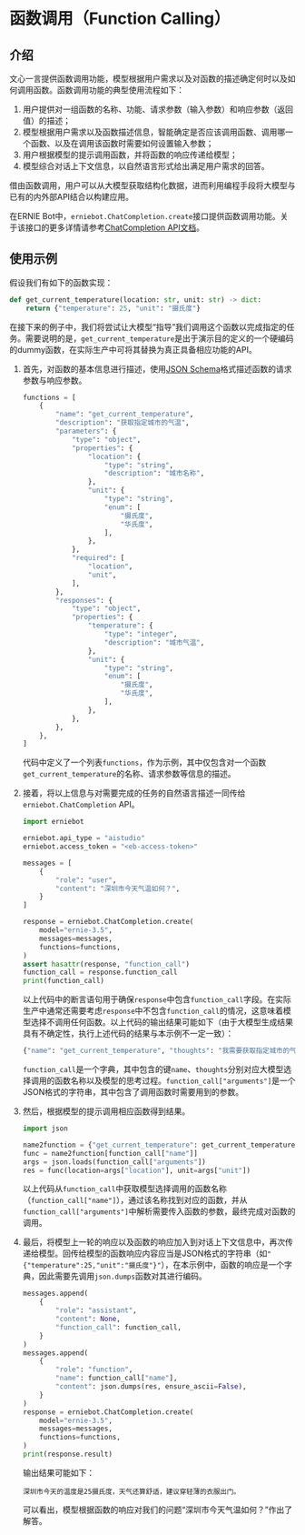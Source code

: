 # 函数调用（Function Calling）

## 介绍

文心一言提供函数调用功能，模型根据用户需求以及对函数的描述确定何时以及如何调用函数。函数调用功能的典型使用流程如下：

1. 用户提供对一组函数的名称、功能、请求参数（输入参数）和响应参数（返回值）的描述；
2. 模型根据用户需求以及函数描述信息，智能确定是否应该调用函数、调用哪一个函数、以及在调用该函数时需要如何设置输入参数；
3. 用户根据模型的提示调用函数，并将函数的响应传递给模型；
4. 模型综合对话上下文信息，以自然语言形式给出满足用户需求的回答。

借由函数调用，用户可以从大模型获取结构化数据，进而利用编程手段将大模型与已有的内外部API结合以构建应用。

在ERNIE Bot中，`erniebot.ChatCompletion.create`接口提供函数调用功能。关于该接口的更多详情请参考[ChatCompletion API文档](../api_reference/chat_completion.md)。

## 使用示例

假设我们有如下的函数实现：

```{.py .copy}
def get_current_temperature(location: str, unit: str) -> dict:
    return {"temperature": 25, "unit": "摄氏度"}
```

在接下来的例子中，我们将尝试让大模型“指导”我们调用这个函数以完成指定的任务。需要说明的是，`get_current_temperature`是出于演示目的定义的一个硬编码的dummy函数，在实际生产中可将其替换为真正具备相应功能的API。

1. 首先，对函数的基本信息进行描述，使用[JSON Schema](https://json-schema.org/)格式描述函数的请求参数与响应参数。

    ```{.py .copy}
    functions = [
        {
            "name": "get_current_temperature",
            "description": "获取指定城市的气温",
            "parameters": {
                "type": "object",
                "properties": {
                    "location": {
                        "type": "string",
                        "description": "城市名称",
                    },
                    "unit": {
                        "type": "string",
                        "enum": [
                            "摄氏度",
                            "华氏度",
                        ],
                    },
                },
                "required": [
                    "location",
                    "unit",
                ],
            },
            "responses": {
                "type": "object",
                "properties": {
                    "temperature": {
                        "type": "integer",
                        "description": "城市气温",
                    },
                    "unit": {
                        "type": "string",
                        "enum": [
                            "摄氏度",
                            "华氏度",
                        ],
                    },
                },
            },
        },
    ]
    ```

    代码中定义了一个列表`functions`，作为示例，其中仅包含对一个函数`get_current_temperature`的名称、请求参数等信息的描述。

2. 接着，将以上信息与对需要完成的任务的自然语言描述一同传给`erniebot.ChatCompletion` API。

    ```{.py .copy}
    import erniebot

    erniebot.api_type = "aistudio"
    erniebot.access_token = "<eb-access-token>"

    messages = [
        {
            "role": "user",
            "content": "深圳市今天气温如何？",
        }
    ]

    response = erniebot.ChatCompletion.create(
        model="ernie-3.5",
        messages=messages,
        functions=functions,
    )
    assert hasattr(response, "function_call")
    function_call = response.function_call
    print(function_call)
    ```

    以上代码中的断言语句用于确保`response`中包含`function_call`字段。在实际生产中通常还需要考虑`response`中不包含`function_call`的情况，这意味着模型选择不调用任何函数。以上代码的输出结果可能如下（由于大模型生成结果具有不确定性，执行上述代码的结果与本示例不一定一致）：

    ```{.py .no-copy}
    {"name": "get_current_temperature", "thoughts": "我需要获取指定城市的气温", "arguments": "{"unit":"摄氏度","location":"深圳市"}"}
    ```

    `function_call`是一个字典，其中包含的键`name`、`thoughts`分别对应大模型选择调用的函数名称以及模型的思考过程。`function_call["arguments"]`是一个JSON格式的字符串，其中包含了调用函数时需要用到的参数。

3. 然后，根据模型的提示调用相应函数得到结果。

    ```{.py .copy}
    import json

    name2function = {"get_current_temperature": get_current_temperature}
    func = name2function[function_call["name"]]
    args = json.loads(function_call["arguments"])
    res = func(location=args["location"], unit=args["unit"])
    ```

    以上代码从`function_call`中获取模型选择调用的函数名称（`function_call["name"]`），通过该名称找到对应的函数，并从`function_call["arguments"]`中解析需要传入函数的参数，最终完成对函数的调用。

4. 最后，将模型上一轮的响应以及函数的响应加入到对话上下文信息中，再次传递给模型。回传给模型的函数响应内容应当是JSON格式的字符串（如`"{"temperature":25,"unit":"摄氏度"}"`），在本示例中，函数的响应是一个字典，因此需要先调用`json.dumps`函数对其进行编码。

    ```{.py .copy}
    messages.append(
        {
            "role": "assistant",
            "content": None,
            "function_call": function_call,
        }
    )
    messages.append(
        {
            "role": "function",
            "name": function_call["name"],
            "content": json.dumps(res, ensure_ascii=False),
        }
    )
    response = erniebot.ChatCompletion.create(
        model="ernie-3.5",
        messages=messages,
        functions=functions,
    )
    print(response.result)
    ```

    输出结果可能如下：

    ```{.text, .no-copy}
    深圳市今天的温度是25摄氏度，天气还算舒适，建议穿轻薄的衣服出门。
    ```

    可以看出，模型根据函数的响应对我们的问题“深圳市今天气温如何？”作出了解答。
